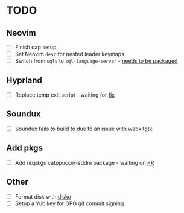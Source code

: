 # TODO

## Neovim

- [ ] Finish dap setup
- [ ] Set Neovim `desc` for nested leader keymaps
- [ ] Switch from `sqls` to `sql-language-server` - [needs to be packaged](https://github.com/NixOS/nixpkgs/issues/203887)

## Hyprland

- [ ] Replace temp exit script - waiting for [fix](https://github.com/hyprwm/Hyprland/issues/3558)

## Soundux

- [ ] Soundux fails to build to due to an issue with webkitgtk

## Add pkgs

- [ ] Add nixpkgs catppuccin-sddm package - waiting on [PR](https://github.com/NixOS/nixpkgs/pull/255808)

## Other

- [ ] Format disk with [disko](https://github.com/nix-community/disko)
- [ ] Setup a Yubikey for GPG git commit signing
